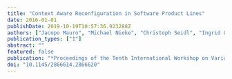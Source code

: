 ```yaml
---
title: "Context Aware Reconfiguration in Software Product Lines"
date: 2016-01-01
publishDate: 2019-10-19T10:57:36.923288Z
authors: ["Jacopo Mauro", "Michael Nieke", "Christoph Seidl", "Ingrid Chieh Yu"]
publication_types: ["1"]
abstract: ""
featured: false
publication: "*Proceedings of the Tenth International Workshop on Variability Modelling of Software-intensive Systems, Salvador, Brazil, January 27 - 29, 2016*"
doi: "10.1145/2866614.2866620"
---
```


